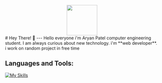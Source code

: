 <div id="header" align="center">
  <img src="https://media.giphy.com/media/v1.Y2lkPTc5MGI3NjExbW9scThxYTVwdHRqOWhqZWJjbTAxMWhqZGgzdDlyNDh4emxxOHZscSZlcD12MV9pbnRlcm5hbF9naWZfYnlfaWQmY3Q9cw/M9gbBd9nbDrOTu1Mqx/giphy.gif
" width="100"/>
</div>
# Hey There! 👋
---
Hello everyone i'm Aryan Patel computer engineering student.  I am always curious about new technology. i'm  **web developer**. i work on random project in free time

## Languages and Tools:

[![My Skills](https://skillicons.dev/icons?i=html,css,bootstrap,js,react,java,mysql,git)](https://skillicons.dev)
